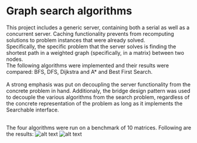 # Graph search algorithms
This project includes a generic server, containing both a serial as well as a concurrent server. Caching functionality prevents from recomputing solutions to problem instances that were already solved. <br>
Specifically, the specific problem that the server solves is finding the shortest path in a weighted graph (specifically, in a matrix) between two nodes. <br>
The following algorithms were implemented and their results were compared: BFS, DFS, Dijkstra and A* and Best First Search. <br><br>
A strong emphasis was put on decoupling the server functionality from the concrete problem in hand. Additionaly, the bridge design pattern was used to decouple the various 
algorithms from the search problem, regardless of the concrete representation of the problem as long as it implements the Searchable interface. <br><br>

The four algorithms were run on a benchmark of 10 matrices. Following are the results:
![alt text](https://github.com/fibushj/graph-search-algorithms/blob/master/comparisons/num_nodes.png)
![alt text](https://github.com/fibushj/graph-search-algorithms/blob/master/comparisons/path_cost.png)

